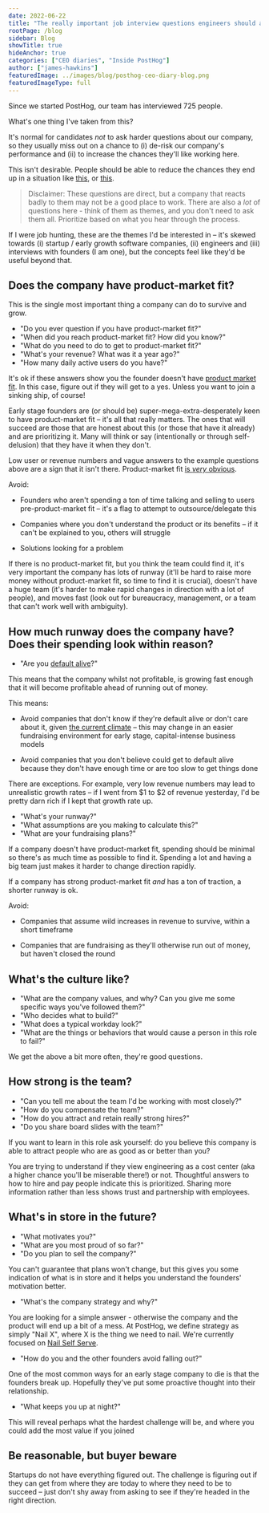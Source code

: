 ```yaml
---
date: 2022-06-22
title: "The really important job interview questions engineers should ask (but don't)"
rootPage: /blog
sidebar: Blog
showTitle: true
hideAnchor: true
categories: ["CEO diaries", "Inside PostHog"]
author: ["james-hawkins"]
featuredImage: ../images/blog/posthog-ceo-diary-blog.png
featuredImageType: full
---
```


Since we started PostHog, our team has interviewed 725 people.

What's one thing I've taken from this?

It's normal for candidates _not_ to ask harder questions about our company, so they usually miss out on a chance to (i) de-risk our company's performance and (ii) to increase the chances they'll like working here.

This isn't desirable. People should be able to reduce the chances they end up in a situation like [this](https://twitter.com/carnage4life/status/1532472869334110208), or [this](https://nypost.com/2022/05/26/twitter-rescinds-job-offer-to-new-hire/).

> Disclaimer: These questions are direct, but a company that reacts badly to them may not be a good place to work. There are also a _lot_ of questions here - think of them as themes, and you don't need to ask them all. Prioritize based on what you hear through the process.

If I were job hunting, these are the themes I'd be interested in – it's skewed towards (i) startup / early growth software companies, (ii) engineers and (iii) interviews with founders (I am one), but the concepts feel like they'd be useful beyond that.

## Does the company have product-market fit?

This is the single most important thing a company can do to survive and grow.

- "Do you ever question if you have product-market fit?"
- "When did you reach product-market fit? How did you know?"
- "What do you need to do to get to product-market fit?"
- "What's your revenue? What was it a year ago?"
- "How many daily active users do you have?"

It's ok if these answers show you the founder doesn't have [product market fit](/blog/how-to-product-market-fit). In this case, figure out if they will get to a yes. Unless you want to join a sinking ship, of course!

Early stage founders are (or should be) super-mega-extra-desperately keen to have product-market fit – it's all that really matters. The ones that will succeed are those that are honest about this (or those that have it already) and are prioritizing it. Many will think or say (intentionally or through self-delusion) that they have it when they don't. 

Low user or revenue numbers and vague answers to the example questions above are a sign that it isn't there. Product-market fit [is _very_ obvious](https://www.ycombinator.com/library/5z-the-real-product-market-fit).

Avoid:

* Founders who aren't spending a ton of time talking and selling to users pre-product-market fit – it's a flag to attempt to outsource/delegate this

* Companies where you don't understand the product or its benefits – if it can't be explained to you, others will struggle

* Solutions looking for a problem

If there is no product-market fit, but you think the team could find it, it's very important the company has lots of runway (it'll be hard to raise more money without product-market fit, so time to find it is crucial), doesn't have a huge team (it's harder to make rapid changes in direction with a lot of people), and moves fast (look out for bureaucracy, management, or a team that can't work well with ambiguity).

## How much runway does the company have? Does their spending look within reason?

- "Are you [default alive](http://www.paulgraham.com/aord.html)?"

This means that the company whilst not profitable, is growing fast enough that it will become profitable ahead of running out of money.

This means:

* Avoid companies that don't know if they're default alive or don't care about it, given [the current climate](https://techcrunch.com/2022/05/06/the-venture-slowdown-isnt-coming-its-here/) – this may change in an easier fundraising environment for early stage, capital-intense business models

* Avoid companies that you don't believe could get to default alive because they don't have enough time or are too slow to get things done

There are exceptions. For example, very low revenue numbers may lead to unrealistic growth rates – if I went from $1 to $2 of revenue yesterday, I'd be pretty darn rich if I kept that growth rate up.

- "What's your runway?" 
- "What assumptions are you making to calculate this?" 
- "What are your fundraising plans?"

If a company doesn't have product-market fit, spending should be minimal so there's as much time as possible to find it. Spending a lot and having a big team just makes it harder to change direction rapidly.

If a company has strong product-market fit _and_ has a ton of traction, a shorter runway is ok.

Avoid: 

* Companies that assume wild increases in revenue to survive, within a short timeframe

* Companies that are fundraising as they'll otherwise run out of money, but haven't closed the round

<NewsletterForm compact />

## What's the culture like?

- "What are the company values, and why? Can you give me some specific ways you've followed them?"
- "Who decides what to build?"
- "What does a typical workday look?"
- "What are the things or behaviors that would cause a person in this role to fail?"

We get the above a bit more often, they're good questions.

## How strong is the team?

- "Can you tell me about the team I'd be working with most closely?"
- "How do you compensate the team?"
- "How do you attract and retain really strong hires?"
- "Do you share board slides with the team?"

If you want to learn in this role ask yourself: do you believe this company is able to attract people who are as good as or better than you?

You are trying to understand if they view engineering as a cost center (aka a higher chance you'll be miserable there!) or not. Thoughtful answers to how to hire and pay people indicate this is prioritized. Sharing more information rather than less shows trust and partnership with employees.

## What's in store in the future?

- "What motivates you?"
- "What are you most proud of so far?"
- "Do you plan to sell the company?"

You can't guarantee that plans won't change, but this gives you some indication of what is in store and it helps you understand the founders' motivation better.

- "What's the company strategy and why?"

You are looking for a simple answer - otherwise the company and the product will end up a bit of a mess. At PostHog, we define strategy as simply "Nail X", where X is the thing we need to nail. We're currently focused on [Nail Self Serve](/blog/changing-to-self-serve).

- "How do you and the other founders avoid falling out?"

One of the most common ways for an early stage company to die is that the founders break up. Hopefully they've put some proactive thought into their relationship.

- "What keeps you up at night?"

This will reveal perhaps what the hardest challenge will be, and where you could add the most value if you joined 

## Be reasonable, but buyer beware

Startups do not have everything figured out. The challenge is figuring out if they can get from where they are today to where they need to be to succeed – just don't shy away from asking to see if they're headed in the right direction.

<NewsletterForm
compact
/>
